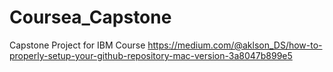 # Coursea_Capstone
Capstone Project for IBM Course 
https://medium.com/@aklson_DS/how-to-properly-setup-your-github-repository-mac-version-3a8047b899e5
